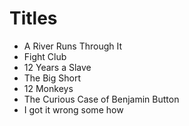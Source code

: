 # Titles

- A River Runs Through It
- Fight Club
- 12 Years a Slave
- The Big Short
- 12 Monkeys
- The Curious Case of Benjamin Button
- I got it wrong some how
